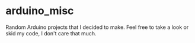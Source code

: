 # arduino_misc
Random Arduino projects that I decided to make. Feel free to take a look or skid my code, I don't care that much.
